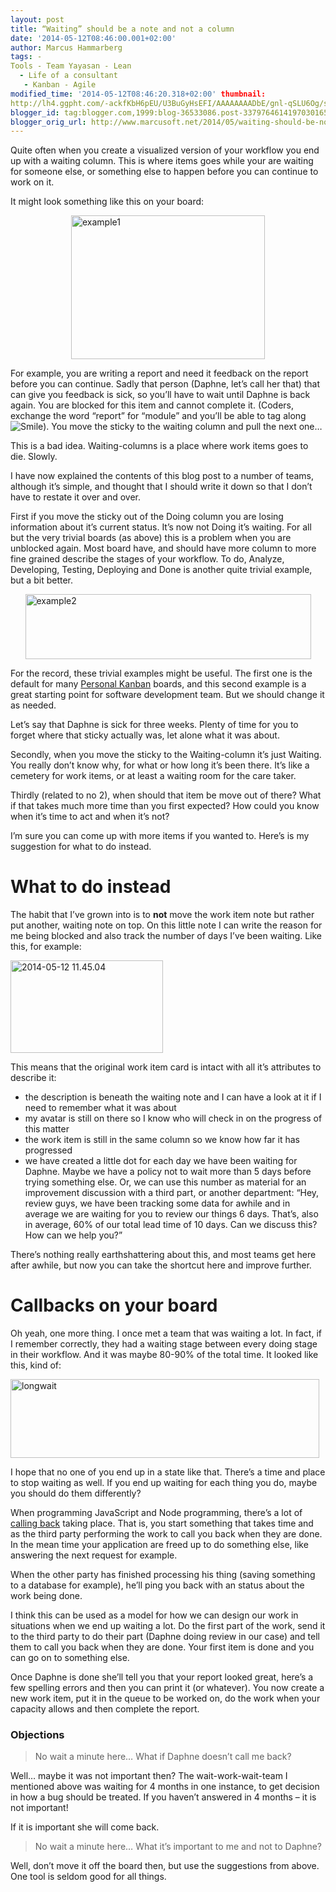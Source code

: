 ```yaml
---
layout: post
title: “Waiting” should be a note and not a column
date: '2014-05-12T08:46:00.001+02:00'
author: Marcus Hammarberg
tags: -
Tools - Team Yayasan - Lean
  - Life of a consultant
   - Kanban - Agile
modified_time: '2014-05-12T08:46:20.318+02:00' thumbnail:
http://lh4.ggpht.com/-ackfKbH6pEU/U3BuGyHsEFI/AAAAAAAADbE/gnl-qSLU6Og/s72-c/example1_thumb%25255B66%25255D.png?imgmax=800
blogger_id: tag:blogger.com,1999:blog-36533086.post-3379764614197030165
blogger_orig_url: http://www.marcusoft.net/2014/05/waiting-should-be-note-and-not-column.html
---
```



Quite often when you create a visualized version of your workflow you
end up with a waiting column. This is where items goes while your are
waiting for someone else, or something else to happen before you can
continue to work on it.

It might look something like this on your board:

[<img
src="http://lh4.ggpht.com/-ackfKbH6pEU/U3BuGyHsEFI/AAAAAAAADbE/gnl-qSLU6Og/example1_thumb%25255B66%25255D.png?imgmax=800"
title="example1"
style="border-top: 0px; border-right: 0px; background-image: none; border-bottom: 0px; float: none; padding-top: 0px; padding-left: 0px; margin-left: auto; border-left: 0px; display: block; padding-right: 0px; margin-right: auto"
data-border="0" width="310" height="230" alt="example1" />](http://lh4.ggpht.com/-34LizO1_ViA/U3BuEwQYwLI/AAAAAAAADa8/Fo6A52mGN8A/s1600-h/example1%25255B68%25255D.png)

For example, you are writing a report and need it feedback on the report
before you can continue. Sadly that person (Daphne, let’s call her that)
that can give you feedback is sick, so you’ll have to wait until Daphne
is back again. You are blocked for this item and cannot complete it.
(Coders, exchange the word “report” for “module” and you’ll be able to
tag along <img
src="http://lh5.ggpht.com/-Acf6q22vbek/U3BuHeY7HVI/AAAAAAAADbM/5hPnJ7txGJE/wlEmoticon-smile%25255B2%25255D.png?imgmax=800"
class="wlEmoticon wlEmoticon-smile"
style="border-top-style: none; border-bottom-style: none; border-right-style: none; border-left-style: none"
alt="Smile" />). You move the sticky to the waiting column and pull the
next one…

This is a bad idea. Waiting-columns is a place where work items goes to
die. Slowly.

I have now explained the contents of this blog post to a number of
teams, although it’s simple, and thought that I should write it down so
that I don’t have to restate it over and over.



First if you move the sticky out of the Doing column you are losing
information about it’s current status. It’s now not Doing it’s waiting.
For all but the very trivial boards (as above) this is a problem when
you are unblocked again. Most board have, and should have more column to
more fine grained describe the stages of your workflow. To do, Analyze,
Developing, Testing, Deploying and Done is another quite trivial
example, but a bit better.

[<img
src="http://lh5.ggpht.com/-CmWYAnzpf3A/U3BuI1XFlGI/AAAAAAAADbc/e5uPhb6hhaQ/example2_thumb%25255B114%25255D.png?imgmax=800"
title="example2"
style="border-top: 0px; border-right: 0px; background-image: none; border-bottom: 0px; float: none; padding-top: 0px; padding-left: 0px; margin-left: auto; border-left: 0px; display: block; padding-right: 0px; margin-right: auto"
data-border="0" width="457" height="104" alt="example2" />](http://lh4.ggpht.com/-IywtStJADOM/U3BuIMoP_5I/AAAAAAAADbU/Pmf0Pikh1Mo/s1600-h/example2%25255B116%25255D.png)

For the record, these trivial examples might be useful. The first one is
the default for many
<a href="http://www.personalkanban.com/" target="_blank">Personal
Kanban</a> boards, and this second example is a great starting point for
software development team. But we should change it as needed.

Let’s say that Daphne is sick for three weeks. Plenty of time for you to
forget where that sticky actually was, let alone what it was about.

Secondly, when you move the sticky to the Waiting-column it’s just
Waiting. You really don’t know why, for what or how long it’s been
there. It’s like a cemetery for work items, or at least a waiting room
for the care taker.

Thirdly (related to no 2), when should that item be move out of there?
What if that takes much more time than you first expected? How could you
know when it’s time to act and when it’s not?

I’m sure you can come up with more items if you wanted to. Here’s is my
suggestion for what to do instead.

# What to do instead

The habit that I’ve grown into is to **not** move the work item note but
rather put another, waiting note on top. On this little note I can write
the reason for me being blocked and also track the number of days I’ve
been waiting. Like this, for example:

[<img
src="http://lh4.ggpht.com/-N7NI9w1rDEo/U3BuK_7QjcI/AAAAAAAADbs/Pz4g1g2EBAI/2014-05-12%25252011.45.04_thumb.jpg?imgmax=800"
title="2014-05-12 11.45.04"
style="border-top: 0px; border-right: 0px; background-image: none; border-bottom: 0px; padding-top: 0px; padding-left: 0px; border-left: 0px; display: inline; padding-right: 0px"
data-border="0" width="244" height="148" alt="2014-05-12 11.45.04" />](http://lh6.ggpht.com/-oJWRyS_ORrs/U3BuKMGhNNI/AAAAAAAADbk/MTZ8c4psWUI/s1600-h/2014-05-12%25252011.45.04%25255B2%25255D.jpg)

This means that the original work item card is intact with all it’s
attributes to describe it:

-   the description is beneath the waiting note and I can have a look at
    it if I need to remember what it was about
-   my avatar is still on there so I know who will check in on the
    progress of this matter
-   the work item is still in the same column so we know how far it has
    progressed
-   we have created a little dot for each day we have been waiting for
    Daphne. Maybe we have a policy not to wait more than 5 days before
    trying something else. Or, we can use this number as material for an
    improvement discussion with a third part, or another department:
    “Hey, review guys, we have been tracking some data for awhile and in
    average we are waiting for you to review our things 6 days. That’s,
    also in average, 60% of our total lead time of 10 days. Can we
    discuss this? How can we help you?”

There’s nothing really earthshattering about this, and most teams get
here after awhile, but now you can take the shortcut here and improve
further.

# Callbacks on your board

Oh yeah, one more thing. I once met a team that was waiting a lot. In
fact, if I remember correctly, they had a waiting stage between every
doing stage in their workflow. And it was maybe 80-90% of the total
time. It looked like this, kind of:

[<img
src="http://lh3.ggpht.com/-wHK4upZ3_X4/U3BuMSkBQ4I/AAAAAAAADb8/AE8nIx0F33U/longwait_thumb%25255B250%25255D.png?imgmax=800"
title="longwait"
style="border-top: 0px; border-right: 0px; background-image: none; border-bottom: 0px; padding-top: 0px; padding-left: 0px; border-left: 0px; display: inline; padding-right: 0px"
data-border="0" width="494" height="126" alt="longwait" />](http://lh5.ggpht.com/-g1Koiap-4Ps/U3BuLa9rloI/AAAAAAAADb0/ue-MICMUtkg/s1600-h/longwait%25255B252%25255D.png)

I hope that no one of you end up in a state like that. There’s a time
and place to stop waiting as well. If you end up waiting for each thing
you do, maybe you should do them differently?

When programming JavaScript and Node programming, there’s a lot of <a
href="www.marcusoft.net/2014/03/javascript-callbacks-cant-live-with.html"
target="_blank">calling back</a> taking place. That is, you start
something that takes time and as the third party performing the work to
call you back when they are done. In the mean time your application are
freed up to do something else, like answering the next request for
example. 

When the other party has finished processing his thing (saving something
to a database for example), he’ll ping you back with an status about the
work being done.

I think this can be used as a model for how we can design our work in
situations when we end up waiting a lot. Do the first part of the work,
send it to the third party to do their part (Daphne doing review in our
case) and tell them to call you back when they are done. Your first item
is done and you can go on to something else.

Once Daphne is done she’ll tell you that your report looked great,
here’s a few spelling errors and then you can print it (or whatever).
You now create a new work item, put it in the queue to be worked on, do
the work when your capacity allows and then complete the report.

### Objections

> No wait a minute here… What if Daphne doesn’t call me back?

Well… maybe it was not important then? The wait-work-wait-team I
mentioned above was waiting for 4 months in one instance, to get
decision in how a bug should be treated. If you haven’t answered in 4
months – it is not important!

If it is important she will come back.

> No wait a minute here… What it’s important to me and not to Daphne?

Well, don’t move it off the board then, but use the suggestions from
above. One tool is seldom good for all things.
